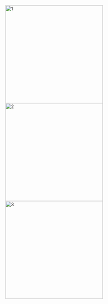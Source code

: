 <html>
  <body>
    
<img width="306" alt="1" src="https://github.com/seizethedaylyn/2023PP1_Project1/assets/100327184/0abd1786-2668-4388-a194-9fcd8e4df97b">
<br/>
<img width="306" alt="2" src="https://github.com/seizethedaylyn/2023PP1_Project1/assets/100327184/5ef46c0a-37f0-4a5c-bcdb-5574c8ddce24">
<br/>
<img width="306" alt="3" src="https://github.com/seizethedaylyn/2023PP1_Project1/assets/100327184/4e88ee27-85ec-4c8f-9832-506d40d65cb2">

  </body>

  </html>
